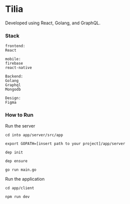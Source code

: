 # Tilia
Developed using React, Golang, and GraphQL. 


### Stack

```
frontend:
React

mobile:
firebase
react-native

Backend:
Golang
Graphql
Mongodb

Design:
Figma
```

### How to Run

Run the server

```
cd into app/server/src/app

export GOPATH=[insert path to your project]/app/server

dep init

dep ensure

go run main.go
```

Run the application

```
cd app/client

npm run dev
```
